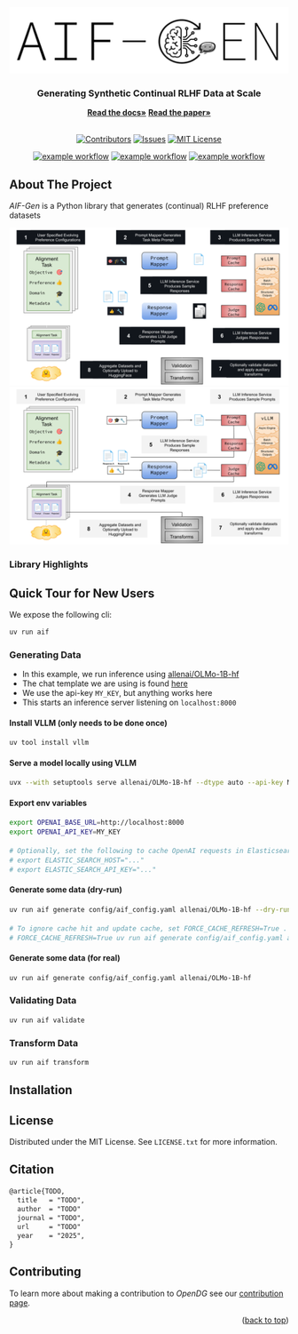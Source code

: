 <a id="readme-top"></a>

![image](./docs/img/logo.svg)

<div align="center">
  <h3>Generating Synthetic Continual RLHF Data at Scale</h3>
  <a href="https://aif-gen.readthedocs.io/en/latest"/><strong>Read the docs»</strong></a>
  <a href="https://github.com/ComplexData-MILA/AIF-Gen"/><strong>Read the paper»</strong></a>
</div>

<br/>

<div align="center">

<a href="">[![Contributors][contributors-shield]][contributors-url]</a>
<a href="">[![Issues][issues-shield]][issues-url]</a>
<a href="">[![MIT License][license-shield]][license-url]</a>

</div>

<div align="center">

<a href="">![example workflow](https://github.com/ComplexData-MILA/AIF-Gen/actions/workflows/ruff.yml/badge.svg)</a>
<a href="">![example workflow](https://github.com/ComplexData-MILA/AIF-Gen/actions/workflows/mypy.yml/badge.svg)</a>
<a href="">![example workflow](https://github.com/ComplexData-MILA/AIF-Gen/actions/workflows/testing.yml/badge.svg)</a>

</div>

## About The Project

_AIF-Gen_ is a Python library that generates (continual) RLHF preference datasets

![image](./docs/img/architecture-dark.svg#gh-dark-mode-only)
![image](./docs/img/architecture-light.svg#gh-light-mode-only)

### Library Highlights

## Quick Tour for New Users

We expose the following cli:

```sh
uv run aif
```

### Generating Data

- In this example, we run inference using [allenai/OLMo-1B-hf](https://huggingface.co/allenai/OLMo-1B-hf)
- The chat template we are using is found [here](https://github.com/ComplexData-MILA/AIF-Gen/blob/data/minimal_example/olmo-chat-template.jinja)
- We use the api-key `MY_KEY`, but anything works here
- This starts an inference server listening on `localhost:8000`

#### Install VLLM (only needs to be done once)

```sh
uv tool install vllm
```

#### Serve a model locally using VLLM

```sh
uvx --with setuptools serve allenai/OLMo-1B-hf --dtype auto --api-key MY_KEY --chat-template chat_templates/omlo-chat-template.jinja
```

#### Export env variables

```sh
export OPENAI_BASE_URL=http://localhost:8000
export OPENAI_API_KEY=MY_KEY

# Optionally, set the following to cache OpenAI requests in Elasticsearch.
# export ELASTIC_SEARCH_HOST="..."
# export ELASTIC_SEARCH_API_KEY="..."
```

#### Generate some data (dry-run)

```sh
uv run aif generate config/aif_config.yaml allenai/OLMo-1B-hf --dry-run

# To ignore cache hit and update cache, set FORCE_CACHE_REFRESH=True .
# FORCE_CACHE_REFRESH=True uv run aif generate config/aif_config.yaml allenai/OLMo-1B-hf --dry-run
```

#### Generate some data (for real)

```sh
uv run aif generate config/aif_config.yaml allenai/OLMo-1B-hf
```

### Validating Data

```sh
uv run aif validate
```

### Transform Data

```sh
uv run aif transform
```

## Installation

## License

Distributed under the MIT License. See `LICENSE.txt` for more information.

## Citation

```
@article{TODO,
  title   = "TODO",
  author  = "TODO"
  journal = "TODO",
  url     = "TODO"
  year    = "2025",
}
```

## Contributing

To learn more about making a contribution to _OpenDG_ see our [contribution page](./.github/CONTRIBUTING.md).

<p align="right">(<a href="#readme-top">back to top</a>)</p>

[contributors-shield]: https://img.shields.io/github/contributors/ComplexData-MILA/AIF-Gen.svg?style=for-the-badge
[contributors-url]: https://github.com/ComplexData-MILA/AIF-Gen/graphs/contributors
[issues-shield]: https://img.shields.io/github/issues/ComplexData-MILA/AIF-Gen.svg?style=for-the-badge
[issues-url]: https://github.com/ComplexData-MILA/AIF-Gen/issues
[license-shield]: https://img.shields.io/github/license/ComplexData-MILA/AIF-Gen.svg?style=for-the-badge
[license-url]: https://github.com/ComplexData-MILA/AIF-Gen/blob/master/LICENSE.txt
